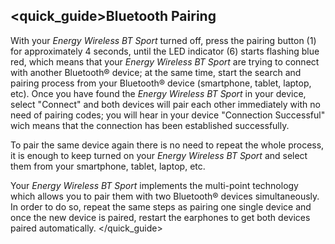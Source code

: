## <quick_guide>Bluetooth Pairing

With your *Energy Wireless BT Sport* turned off, press the pairing button (1) for approximately 4 seconds, until the LED indicator (6) starts flashing blue red, which means that your  *Energy Wireless BT Sport* are trying to connect with another Bluetooth® device; at the same time, start the search and pairing process from your Bluetooth® device (smartphone, tablet, laptop, etc). Once you have found the *Energy Wireless BT Sport* in your device, select "Connect" and both devices will pair each other immediately with no need of pairing codes; you will hear in your device "Connection Successful" wich means that the connection has been established successfully.

To pair the same device again there is no need to repeat the whole process, it is enough to keep turned on your *Energy Wireless BT Sport* and select them from your smartphone, tablet, laptop, etc.

Your *Energy Wireless BT Sport* implements the multi-point technology which allows you to pair them with two Bluetooth® devices simultaneously. In order to do so, repeat the same steps as pairing one single device and once the new device is paired, restart the earphones to get both devices paired automatically.
</quick_guide>
